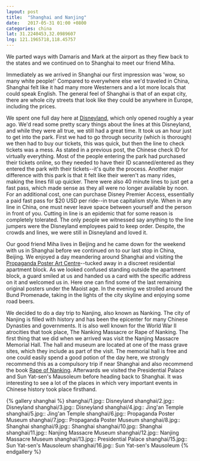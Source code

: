 ```yaml
---
layout: post
title:  "Shanghai and Nanjing"
date:   2017-05-31 01:00 +0800
categories: china
lat: 31.2240453,32.0989607
lng: 121.1965718,118.45757
---
```


We parted ways with Damaris and Mark at the airport as they flew back to the states and we continued on to Shanghai to meet our friend Miha.

<!--more-->

Immediately as we arrived in Shanghai our first impression was 'wow, so many white people!' Compared to everywhere else we'd traveled in China, Shanghai felt like it had many more Westerners and a
lot more locals that could speak English. The general feel of Shanghai is that of an expat city, there are whole city streets that look like they could be anywhere in Europe, including the prices.

We spent one full day here at [Disneyland](https://www.shanghaidisneyresort.com/en/), which only opened roughly a year ago. We'd read some pretty scary things about the lines at this Disneyland, and
while they were all true, we still had a great time. It took us an hour just to get into the park. First we had to go through security (which is thorough) we then had to buy our tickets, this was
quick, but then the line to check tickets was a mess. As stated in a previous post, the Chinese check ID for virtually everything. Most of the people entering the park had purchased their tickets
online, so they needed to have their ID scanned/entered as they entered the park with their tickets--it's quite the process. Another major difference with this park is that it felt like their weren't
as many rides, making the lines fill up quicker. There were also 40 minute lines to just get a fast pass, which made sense as they all were no longer available by noon. For an additional cost, one can
purchase Disney Premier Access, essentially a paid fast pass for $20 USD per ride--in true capitalism style. When in any line in China, one must never leave space between yourself and the person in
front of you. Cutting in line is an epidemic that for some reason is completely tolerated. The only people we witnessed say anything to the line jumpers were the Disneyland employees paid to keep
order. Despite, the crowds and lines, we were still in Disneyland and loved it.

Our good friend Miha lives in Beijing and he came down for the weekend with us in Shanghai before we continued on to our last stop in China, Beijing. We enjoyed a day meandering around Shanghai
and visiting the [Propaganda Poster Art Centre](http://www.shanghaipropagandaart.com/)--tucked away in a discreet residential apartment block. As we looked confused standing outside the apartment
block, a guard smiled at us and handed us a card with the specific address on it and welcomed us in. Here one can find some of the last remaining original posters under the Maoist age. In the evening
we strolled around the Bund Promenade, taking in the lights of the city skyline and enjoying some road beers.

We decided to do a day trip to Nanjing, also known as Nanking. The city of Nanjing is filled with history and has been the epicenter for many Chinese Dynasties and governments. It is also well known
for the World War II atrocities that took place, The Nanking Massacre or Rape of Nanking. The first thing that we did when we arrived was visit the Nanjing Massacre Memorial Hall. The hall and museum
are located at one of the mass grave sites, which they include as part of the visit. The memorial hall is free and one could easily spend a good potion of the day here, we strongly recommend this as
a compulsory trip if near Shanghai and also recommend the book [Rape of Nanking](https://en.wikipedia.org/wiki/The_Rape_of_Nanking_(book)). Afterwards we visited the Presidential Palace and
Sun Yat-sen's Mausoleum before heading back to Shanghai. It was interesting to see a lot of the places in which very important events in Chinese history took place firsthand.

{% gallery shanghai %}
shanghai/1.jpg:: Disneyland
shanghai/2.jpg:: Disneyland
shanghai/3.jpg:: Disneyland
shanghai/4.jpg:: Jing'an Temple
shanghai/5.jpg:: Jing'an Temple
shanghai/6.jpg:: Propaganda Poster Museum
shanghai/7.jpg:: Propaganda Poster Museum
shanghai/8.jpg:: Shanghai
shanghai/9.jpg:: Shanghai
shanghai/10.jpg:: Shanghai
shanghai/11.jpg:: Nanjing Massacre Museum
shanghai/12.jpg:: Nanjing Massacre Museum
shanghai/13.jpg:: Presidential Palace
shanghai/15.jpg:: Sun Yat-sen's Mausoleum
shanghai/16.jpg:: Sun Yat-sen's Mausoleum
{% endgallery %}